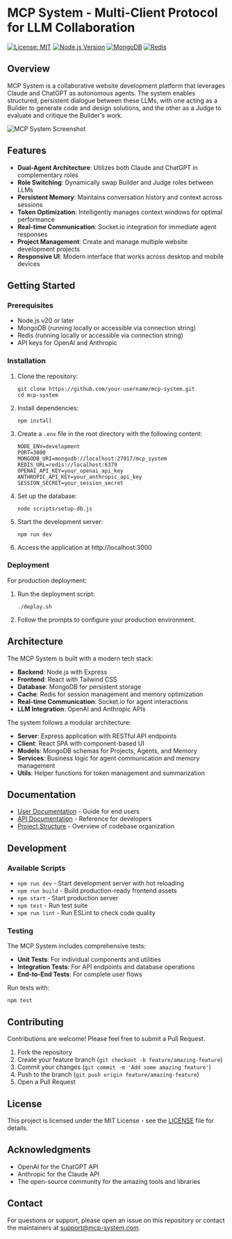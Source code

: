 # MCP System - Multi-Client Protocol for LLM Collaboration

[![License: MIT](https://img.shields.io/badge/License-MIT-blue.svg)](https://opensource.org/licenses/MIT)
[![Node.js Version](https://img.shields.io/badge/node-%3E%3D%2020.0.0-brightgreen.svg)](https://nodejs.org/)
[![MongoDB](https://img.shields.io/badge/MongoDB-4.4%2B-green.svg)](https://www.mongodb.com/)
[![Redis](https://img.shields.io/badge/Redis-6.0%2B-red.svg)](https://redis.io/)

## Overview

MCP System is a collaborative website development platform that leverages Claude and ChatGPT as autonomous agents. The system enables structured, persistent dialogue between these LLMs, with one acting as a Builder to generate code and design solutions, and the other as a Judge to evaluate and critique the Builder's work.

![MCP System Screenshot](docs/images/mcp-system-screenshot.png)

## Features

- **Dual-Agent Architecture**: Utilizes both Claude and ChatGPT in complementary roles
- **Role Switching**: Dynamically swap Builder and Judge roles between LLMs
- **Persistent Memory**: Maintains conversation history and context across sessions
- **Token Optimization**: Intelligently manages context windows for optimal performance
- **Real-time Communication**: Socket.io integration for immediate agent responses
- **Project Management**: Create and manage multiple website development projects
- **Responsive UI**: Modern interface that works across desktop and mobile devices

## Getting Started

### Prerequisites

- Node.js v20 or later
- MongoDB (running locally or accessible via connection string)
- Redis (running locally or accessible via connection string)
- API keys for OpenAI and Anthropic

### Installation

1. Clone the repository:
   ```
   git clone https://github.com/your-username/mcp-system.git
   cd mcp-system
   ```

2. Install dependencies:
   ```
   npm install
   ```

3. Create a `.env` file in the root directory with the following content:
   ```
   NODE_ENV=development
   PORT=3000
   MONGODB_URI=mongodb://localhost:27017/mcp_system
   REDIS_URL=redis://localhost:6379
   OPENAI_API_KEY=your_openai_api_key
   ANTHROPIC_API_KEY=your_anthropic_api_key
   SESSION_SECRET=your_session_secret
   ```

4. Set up the database:
   ```
   node scripts/setup-db.js
   ```

5. Start the development server:
   ```
   npm run dev
   ```

6. Access the application at http://localhost:3000

### Deployment

For production deployment:

1. Run the deployment script:
   ```
   ./deploy.sh
   ```

2. Follow the prompts to configure your production environment.

## Architecture

The MCP System is built with a modern tech stack:

- **Backend**: Node.js with Express
- **Frontend**: React with Tailwind CSS
- **Database**: MongoDB for persistent storage
- **Cache**: Redis for session management and memory optimization
- **Real-time Communication**: Socket.io for agent interactions
- **LLM Integration**: OpenAI and Anthropic APIs

The system follows a modular architecture:

- **Server**: Express application with RESTful API endpoints
- **Client**: React SPA with component-based UI
- **Models**: MongoDB schemas for Projects, Agents, and Memory
- **Services**: Business logic for agent communication and memory management
- **Utils**: Helper functions for token management and summarization

## Documentation

- [User Documentation](docs/user_documentation.md) - Guide for end users
- [API Documentation](docs/api_documentation.md) - Reference for developers
- [Project Structure](docs/project_structure.md) - Overview of codebase organization

## Development

### Available Scripts

- `npm run dev` - Start development server with hot reloading
- `npm run build` - Build production-ready frontend assets
- `npm start` - Start production server
- `npm test` - Run test suite
- `npm run lint` - Run ESLint to check code quality

### Testing

The MCP System includes comprehensive tests:

- **Unit Tests**: For individual components and utilities
- **Integration Tests**: For API endpoints and database operations
- **End-to-End Tests**: For complete user flows

Run tests with:
```
npm test
```

## Contributing

Contributions are welcome! Please feel free to submit a Pull Request.

1. Fork the repository
2. Create your feature branch (`git checkout -b feature/amazing-feature`)
3. Commit your changes (`git commit -m 'Add some amazing feature'`)
4. Push to the branch (`git push origin feature/amazing-feature`)
5. Open a Pull Request

## License

This project is licensed under the MIT License - see the [LICENSE](LICENSE) file for details.

## Acknowledgments

- OpenAI for the ChatGPT API
- Anthropic for the Claude API
- The open-source community for the amazing tools and libraries

## Contact

For questions or support, please open an issue on this repository or contact the maintainers at support@mcp-system.com.
